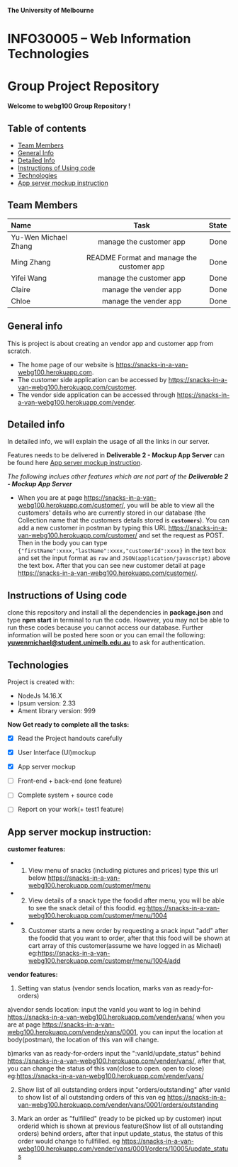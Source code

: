 **The University of Melbourne**
# INFO30005 – Web Information Technologies

# Group Project Repository

**Welcome to webg100 Group Repository !**


## Table of contents
* [Team Members](#team-members)
* [General Info](#general-info)
* [Detailed Info](#detailed-info)
* [Instructions of Using code](#instructions-of-Using-code)
* [Technologies](#technologies)
* [App server mockup instruction](#app-server-mockup-instruction)


## Team Members

| Name | Task | State |
| :---         |     :---:      |          ---: |
| Yu-Wen Michael Zhang  | manage the customer app     |  Done |
| Ming Zhang   | README Format and manage the customer app      |  Done |
| Yifei Wang    | manage the customer app    |  Done |
| Claire    | manage the vender app    |  Done |
| Chloe    | manage the vender app    |  Done |

## General info
This is project is about creating an vendor app and customer app from scratch. 
* The home page of our website is https://snacks-in-a-van-webg100.herokuapp.com. 
* The customer side application can be accessed by https://snacks-in-a-van-webg100.herokuapp.com/customer.
* The vendor side application can be accessed through https://snacks-in-a-van-webg100.herokuapp.com/vender.

## Detailed info
In detailed info, we will explain the usage of all the links in our server.

Features needs to be delivered in **Deliverable 2 - Mockup App Server** can be found here [App server mockup instruction](#app-server-mockup-instruction). 

_The following inclues other features which are not part of the **Deliverable 2 - Mockup App Server**_

* When you are at page https://snacks-in-a-van-webg100.herokuapp.com/customer/, you will be able to view all the customers' details who are currently stored in our database (the Collection name that the customers details stored is **`customers`**). You can add a new customer in postman by typing this URL https://snacks-in-a-van-webg100.herokuapp.com/customer/ and set the request as POST. Then in the body you can type `{"firstName":xxxx,"lastName":xxxx,"customerId":xxxx}` in the text box and set the input format as `raw` and `JSON(application/javascript)` above the text box. After that you can see new customer detail at page https://snacks-in-a-van-webg100.herokuapp.com/customer/.


## Instructions of Using code
clone this repository and install all the dependencies in **package.json** and type **npm start** in terminal to run the code. However, you may not be able to run these codes because you cannot access our database. Further information will be posted here soon or you can email the following: **yuwenmichael@student.unimelb.edu.au** to ask for authentication.


## Technologies
Project is created with:
* NodeJs 14.16.X
* Ipsum version: 2.33
* Ament library version: 999


**Now Get ready to complete all the tasks:**

- [x] Read the Project handouts carefully
- [x] User Interface (UI)mockup
- [x] App server mockup
- [ ] Front-end + back-end (one feature)
- [ ] Complete system + source code
- [ ] Report on your work(+ test1 feature)


## App server mockup instruction:

**customer features:**

* 1) View menu of snacks (including pictures and prices)
type this url below
https://snacks-in-a-van-webg100.herokuapp.com/customer/menu

* 2) View details of a snack
type the foodid after menu, you will be able to see the snack detail of this foodid.
eg:https://snacks-in-a-van-webg100.herokuapp.com/customer/menu/1004

* 3) Customer starts a new order by requesting a snack
input "add" after the foodid that you want to order, 
after that this food will be shown at cart array of this customer(assume we have logged in as Michael)   
eg:https://snacks-in-a-van-webg100.herokuapp.com/customer/menu/1004/add


**vendor features:**

1) Setting van status (vendor sends location, marks van as ready-for-orders)

a)vendor sends location:
input the vanId you want to log in behind https://snacks-in-a-van-webg100.herokuapp.com/vender/vans/
when you are at page https://snacks-in-a-van-webg100.herokuapp.com/vender/vans/0001, you can input the location at body(postman), the location of this van will change.

b)marks van as ready-for-orders
input the ":vanId/update_status" behind https://snacks-in-a-van-webg100.herokuapp.com/vender/vans/, 
after that, you can change the status of this van(close to open. open to close)
eg:https://snacks-in-a-van-webg100.herokuapp.com/vender/vans/

2) Show list of all outstanding orders
input "orders/outstanding" after vanId to show list of all outstanding orders of this van
eg https://snacks-in-a-van-webg100.herokuapp.com/vender/vans/0001/orders/outstanding

3) Mark an order as "fulfilled" (ready to be picked up by customer)
input orderid which is shown at previous feature(Show list of all outstanding orders) behind orders, after that input update_status, the status of this order would change to fullfilled.
eg https://snacks-in-a-van-webg100.herokuapp.com/vender/vans/0001/orders/10005/update_status
